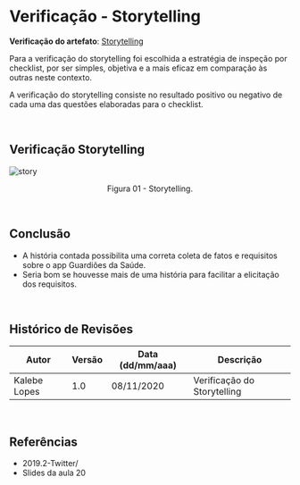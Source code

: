 # Verificação - Storytelling
**Verificação do artefato**: [Storytelling](https://requisitos-de-software.github.io/2020.1-GuardioesdaSaude/elicitacao/elicitacao_tecnicas/storytelling/)

Para a verificação do storytelling foi escolhida a estratégia de inspeção por checklist, por ser simples, objetiva e a mais eficaz em comparação às outras neste contexto.

A verificação do storytelling consiste no resultado positivo ou negativo de cada uma das questões elaboradas para o checklist. 

<br>

## Verificação Storytelling

![story](https://user-images.githubusercontent.com/44823367/98487654-e6a84b00-2202-11eb-9e21-b5dac5f015f7.png)


<p align='center'>Figura 01 - Storytelling. </p> 

<br>

## Conclusão

* A história contada possibilita uma correta coleta de fatos e requisitos sobre o app Guardiões da Saúde. 
* Seria bom se houvesse mais de uma história para facilitar a elicitação dos requisitos.

<br>

## Histórico de Revisões

| Autor | Versão | Data (dd/mm/aaa) | Descrição
|-------|--------|------------------|----------
|Kalebe Lopes | 1.0 | 08/11/2020 | Verificação do Storytelling

<br>


## Referências

* 2019.2-Twitter/
* Slides da aula 20

